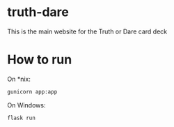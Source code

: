 # truth-dare

This is the main website for the Truth or Dare card deck

# How to run

On *nix:

```sh
gunicorn app:app
```

On Windows:

```cmd
flask run
```